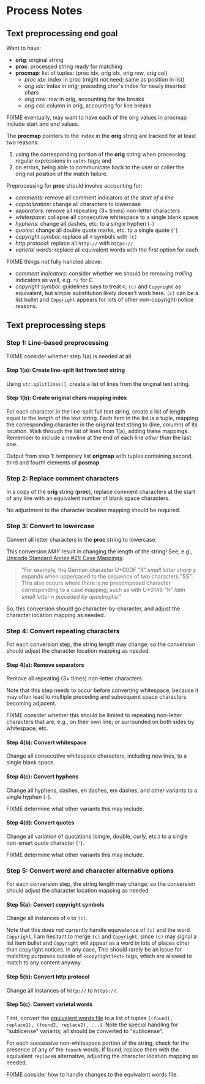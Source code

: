 # Process Notes

## Text preprocessing end goal

Want to have:

* **orig**: original string
* **proc**: processed string ready for matching
* **procmap**: list of tuples: (proc idx, orig idx, orig row, orig col)
  - _proc idx_: index in proc (might not need; same as position in list)
  - _orig idx_: index in orig; preceding char's index for newly inserted chars
  - _orig row_: row in orig, accounting for line breaks
  - _orig col_: column in orig, accounting for line breaks

FIXME eventually, may want to have each of the orig values in procmap include start and end values.

The **procmap** pointers to the index in the **orig** string are tracked for at least two reasons:

1. using the corresponding portion of the **orig** string when processing regular expressions in `<alt>` tags; and
2. on errors, being able to communicate back to the user or caller the original position of the match failure.

Preprocessing for **proc** should involve accounting for:

* _comments_: remove all comment indicators _at the start of a line_
* _capitalization_: change all characters to lowercase
* _separators_: remove all repeating (3+ times) non-letter characters
* _whitespace_: collapse all consecutive whitespace to a single blank space
* _hyphens_: change all dashes, etc. to a single hyphen (`-`)
* _quotes_: change all double quote marks, etc. to a single quote (`'`)
* _copyright symbol_: replace all `©` symbols with `(c)`
* _http protocol_: replace all `http://` with `https://`
* _varietal words_: replace all equivalent words with the first option for each

FIXME things not fully handled above:

* _comment indicators_: consider whether we should be removing _trailing_ indicators as well, e.g. `*/` for C
* _copyright symbol_: guidelines says to treat `©`, `(c)` and `Copyright` as equivalent, but simple substitution likely doesn't work here. `(c)` can be a list bullet and `Copyright` appears for lots of other non-copyright-notice reasons.

## Text preprocessing steps

### Step 1: Line-based preprocessing

FIXME consider whether step 1(a) is needed at all

#### Step 1(a): Create line-split list from text string

Using `str.splitlines()`, create a list of lines from the original text string.

#### Step 1(b): Create original chars mapping index

For each character in the line-split full text string, create a list of length equal to the length of the text string.
Each item in the list is a tuple, mapping the corresponding character in the original text string to (line, column) of its location.
Walk through the list of lines from 1(a), adding these mappings.
Remember to include a newline at the end of each line _other than_ the last one.

Output from step 1: temporary list **origmap** with tuples containing second, third and fourth elements of **posmap**

### Step 2: Replace comment characters

In a copy of the **orig** string (**proc**), replace comment characters at the start of any line with an equivalent number of blank space characters.

No adjustment to the character location mapping should be required.

### Step 3: Convert to lowercase

Convert all letter characters in the **proc** string to lowercase.

This conversion _MAY_ result in changing the length of the string!
See, e.g., [Unicode Standard Annex #21: Case Mappings](https://www.unicode.org/reports/tr21/tr21-5.html):

> "For example, the German character U+00DF "ß" _small letter sharp s_ expands when uppercased to the sequence of two characters "SS". This also occurs where there is no precomposed character corresponding to a case mapping, such as with U+0149 "ŉ" _latin small letter n preceded by apostrophe_."

So, this conversion should go character-by-character, and adjust the character location mapping as needed.

### Step 4: Convert repeating characters

For each conversion step, the string length may change; so the conversion should adjust the character location mapping as needed.

#### Step 4(a): Remove separators

Remove all repeating (3+ times) non-letter characters.

Note that this step needs to occur before converting whitespace, because it may often lead to multiple preceding and subsequent space characters becoming adjacent.

FIXME consider whether this should be limited to repeating non-letter characters that are, e.g., on their own line; or surrounded on both sides by whitespace; etc.

#### Step 4(b): Convert whitespace

Change all consecutive whitespace characters, including newlines, to a single blank space.

#### Step 4(c): Convert hyphens

Change all hyphens, dashes, en dashes, em dashes, and other variants to a single hyphen (`-`).

FIXME determine what other variants this may include.

#### Step 4(d): Convert quotes

Change all variation of quotations (single, double, curly, etc.) to a single non-smart quote character (`'`).

FIXME determine what other variants this may include.

### Step 5: Convert word and character alternative options

For each conversion step, the string length may change; so the conversion should adjust the character location mapping as needed.

#### Step 5(a): Convert copyright symbols

Change all instances of `©` to `(c)`.

Note that this does _not_ currently handle equivalence of `(c)` and the word `Copyright`.
I am hesitant to merge `(c)` and `Copyright`, since `(c)` may signal a list item bullet and `Copyright` will appear as a word in lots of places other than copyright notices.
In any case, This should rarely be an issue for matching purposes outside of `<copyrightText>` tags, which are allowed to match to any content anyway.

#### Step 5(b): Convert http protocol

Change all instances of `http://` to `https://`.

#### Step 5(c): Convert varietal words

First, convert the [equivalent words file](https://spdx.org/licenses/equivalentwords.txt) to a list of tuples `[(found1, replace1), (found2, replace2), ...]`.
Note the special handling for "sublicense" variants; all should be converted to "sublicense".

For each successive non-whitespace portion of the string, check for the presence of any of the `foundN` words.
If found, replace them with the equivalent `replaceN` alternative, adjusting the character location mapping as needed.

FIXME consider how to handle changes to the equivalent words file.
